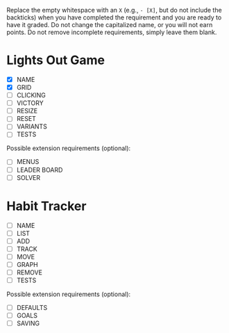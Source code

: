 Replace the empty whitespace with an `X` (e.g., `- [X]`, but do not include the backticks) when you have completed the requirement and you are ready to have it graded. Do not change the capitalized name, or you will not earn points. Do not remove incomplete requirements, simply leave them blank.

# Lights Out Game

-   [x] NAME
-   [x] GRID
-   [ ] CLICKING
-   [ ] VICTORY
-   [ ] RESIZE
-   [ ] RESET
-   [ ] VARIANTS
-   [ ] TESTS

Possible extension requirements (optional):

-   [ ] MENUS
-   [ ] LEADER BOARD
-   [ ] SOLVER

# Habit Tracker

-   [ ] NAME
-   [ ] LIST
-   [ ] ADD
-   [ ] TRACK
-   [ ] MOVE
-   [ ] GRAPH
-   [ ] REMOVE
-   [ ] TESTS

Possible extension requirements (optional):

-   [ ] DEFAULTS
-   [ ] GOALS
-   [ ] SAVING
